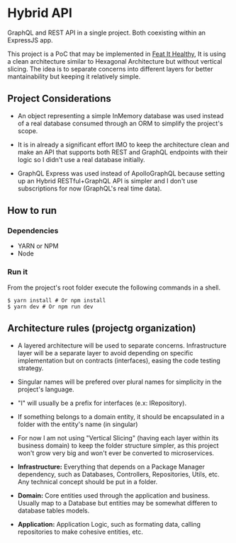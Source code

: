 # Hybrid API

GraphQL and REST API in a single project. Both coexisting within an ExpressJS app.

This project is a PoC that may be implemented in [Feat It Healthy](https://github.com/jigth/Feat-It-Healthy/), It is using a clean architecture similar to Hexagonal Architecture but without vertical slicing. The idea is to separate concerns into different layers for better mantainability but keeping it relatively simple.

## Project Considerations

* An object representing a simple InMemory database was used instead of a real database consumed through an ORM to simplify the project's scope.

* It is in already a significant effort IMO to keep the architecture clean and make an API that supports both REST and GraphQL endpoints with their logic so I didn't use a real database initially.

* GraphQL Express was used instead of ApolloGraphQL because setting up an Hybrid RESTful+GraphQL API is simpler and I don't use subscriptions for now (GraphQL's real time data).

## How to run

### Dependencies

* YARN or NPM
* Node

### Run it

From the project's root folder execute the following commands in a shell.

```
$ yarn install # Or npm install
$ yarn dev # Or npm run dev
```

## Architecture rules (projectg organization)

* A layered architecture will be used to separate concerns. Infrastructure layer will be a separate layer to avoid depending on specific implementation but on contracts (interfaces), easing the code testing strategy.

* Singular names will be prefered over plural names for simplicity in the project's language.

* "I" will usually be a prefix for interfaces (e.x: IRepository).

* If something belongs to a domain entity, it should be encapsulated in a folder with the entity's name (in singular)

* For now I am not using "Vertical Slicing" (having each layer within its business domain) to keep the folder structure simpler, as this project won't grow very big and won't ever be converted to microservices.

* **Infrastructure:** Everything that depends on a Package Manager dependency, such as Databases, Controllers, Repositories, Utils, etc. Any technical concept should be put in a folder.

* **Domain:** Core entities used through the application and business. Usually map to a Database but entities may be somewhat differen to database tables models.

* **Application:** Application Logic, such as formating data, calling repositories to make cohesive entities, etc.
